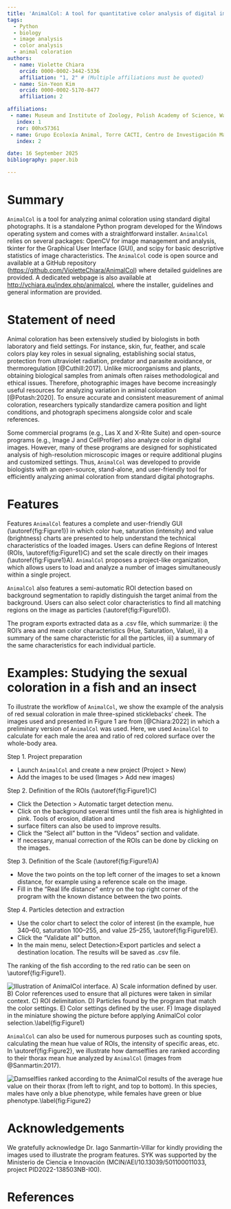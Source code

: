 ```yaml
---
title: 'AnimalCol: A tool for quantitative color analysis of digital images'
tags:
  - Python
  - biology
  - image analysis
  - color analysis
  - animal coloration
authors:
  - name: Violette Chiara
    orcid: 0000-0002-3442-5336
    affiliation: "1, 2" # (Multiple affiliations must be quoted)
  - name: Sin-Yeon Kim
    orcid: 0000-0002-5170-8477
    affiliation: 2

affiliations:
 - name: Museum and Institute of Zoology, Polish Academy of Science, Warsaw, Poland
   index: 1
   ror: 00hx57361
 - name: Grupo Ecoloxía Animal, Torre CACTI, Centro de Investigación Mariña, Universidade de Vigo, Vigo, Spain
   index: 2

date: 16 September 2025
bibliography: paper.bib

---
```


# Summary

`AnimalCol` is a tool for analyzing animal coloration using standard digital photographs. It is a standalone 
Python program developed for the Windows operating system and comes with a straightforward installer. 
`AnimalCol` relies on several packages: OpenCV for image management and analysis, tkinter for the Graphical 
User Interface (GUI), and scipy for basic descriptive statistics of image characteristics. The `AnimalCol` 
code is open source and available at a GitHub repository (https://github.com/VioletteChiara/AnimalCol) 
where detailed guidelines are provided. A dedicated webpage is also available at 
http://vchiara.eu/index.php/animalcol, where the installer, guidelines and general information are provided.

# Statement of need

Animal coloration has been extensively studied by biologists in both laboratory and field settings. 
For instance, skin, fur, feather, and scale colors play key roles in sexual signaling, establishing social 
status, protection from ultraviolet radiation, predator and parasite avoidance, or thermoregulation 
[@Cuthill:2017]. Unlike microorganisms and plants, obtaining biological samples from animals often raises 
methodological and ethical issues. Therefore, photographic images have become increasingly useful resources for
analyzing variation in animal coloration [@Potash:2020]. To ensure accurate and consistent measurement 
of animal coloration, researchers typically standardize camera position and light conditions, and photograph 
specimens alongside color and scale references. 

Some commercial programs (e.g., Las X and X-Rite Suite) and open-source programs (e.g., Image J and CellProfiler) 
also analyze color in digital images. However, many of these programs are designed for sophisticated analysis of 
high-resolution microscopic images or require additional plugins and customized settings. Thus, `AnimalCol` 
was developed to provide biologists with an open-source, stand-alone, and user-friendly tool for efficiently 
analyzing animal coloration from standard digital photographs.



# Features

Features 
`AnimalCol` features a complete and user-friendly GUI (\autoref{fig:Figure1}) in which color hue, saturation (intensity) 
and value (brightness) charts are presented to help understand the technical characteristics of the 
loaded images. Users can define Regions of Interest (ROIs, \autoref{fig:Figure1}C) and set the scale directly on their
images (\autoref{fig:Figure1}A). `AnimalCol` proposes a project-like organization, which allows users to load and analyze 
a number of images simultaneously within a single project.

`AnimalCol` also features a semi-automatic ROI detection based on background segmentation to rapidly distinguish 
the target animal from the background. Users can also select color characteristics to find all matching regions 
on the image as particles (\autoref{fig:Figure1}D). 

The program exports extracted data as a .csv file, which summarize: i) the ROI’s area and mean color 
characteristics (Hue, Saturation, Value), ii) a summary of the same characteristic for all the particles, iii)
a summary of the same characteristics for each individual particle.


# Examples: Studying the sexual coloration in a fish and an insect

To illustrate the workflow of `AnimalCol`, we show the example of the analysis of red sexual coloration in male 
three-spined sticklebacks’ cheek. The images used and presented in Figure 1 are from [@Chiara:2022]
in which a preliminary version of `AnimalCol` was used. Here, we used `AnimalCol` to calculate for each male the 
area and ratio of red colored surface over the whole-body area. 

Step 1. Project preparation

- Launch `AnimalCol` and create a new project (Project > New)
- Add the images to be used (Images > Add new images)

Step 2. Definition of the ROIs (\autoref{fig:Figure1}C)

- Click the Detection > Automatic target detection menu. 
- Click on the background several times until the fish area is highlighted in pink. Tools of erosion, dilation and 
- surface filters can also be used to improve results.
- Click the “Select all” button in the “Videos” section and validate.
- If necessary, manual correction of the ROIs can be done by clicking on the images.

Step 3. Definition of the Scale (\autoref{fig:Figure1}A)

- Move the two points on the top left corner of the images to set a known distance, for example using a reference 
scale on the image. 
- Fill in the “Real life distance" entry on the top right corner of the program with the known distance between 
the two points.

Step 4. Particles detection and extraction

- Use the color chart to select the color of interest (in the example, hue 340–60, saturation 100–255, and value
25–255, \autoref{fig:Figure1}E).
- Click the “Validate all” button. 
- In the main menu, select Detection>Export particles and select a destination location. The results will be saved as
.csv file.

The ranking of the fish according to the red ratio can be seen on \autoref{fig:Figure1}. 

![Illustration of AnimalCol interface. A) Scale information defined by user. B) 
Color references used to ensure that all pictures were taken in similar context. C) 
ROI delimitation. D) Particles found by the program that match the color settings. E) 
Color settings defined by the user. F) Image displayed in the miniature showing the picture before 
applying AnimalCol color selection.\label{fig:Figure1}](Figures/Figure1.png)

`AnimalCol` can also be used for numerous purposes such as counting spots, calculating the mean hue value 
of ROIs, the intensity of specific areas, etc. In \autoref{fig:Figure2}, we illustrate how damselflies are ranked 
according to their thorax mean hue analyzed by `AnimalCol` (images from @Sanmartin:2017). 


![Damselflies ranked according to the AnimalCol results of the average hue 
value on their thorax (from left to right, and top to bottom). In this species, males have only a 
blue phenotype, while females have green or blue phenotype.\label{fig:Figure2}](Figures/Figure2.png)


# Acknowledgements

We gratefully acknowledge Dr. Iago Sanmartín-Villar for kindly providing the images used to illustrate
the program features. SYK was supported by the Ministerio de Ciencia e Innovación 
(MCIN/AEI/10.13039/501100011033, project PID2022-138503NB-I00).

# References